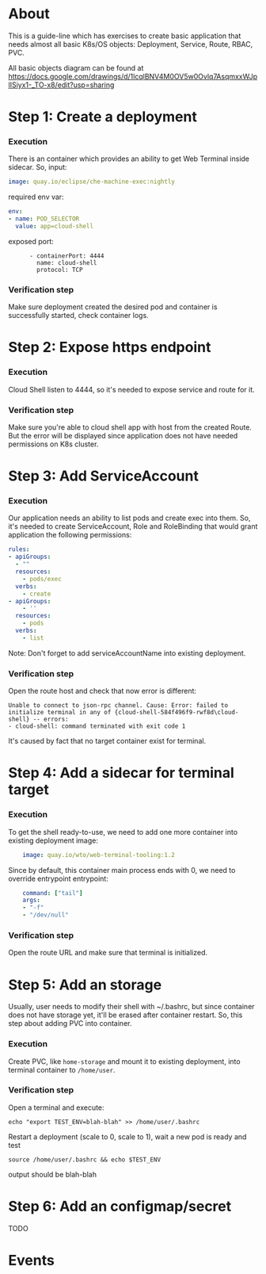 # About

This is a guide-line which has exercises to create basic application that needs almost all basic K8s/OS objects: Deployment, Service, Route, RBAC, PVC.

All basic objects diagram can be found at https://docs.google.com/drawings/d/1lcqlBNV4M0OV5w0Ovlq7AsqmxxWJplISiyx1-_TO-x8/edit?usp=sharing

# Step 1: Create a deployment

### Execution

There is an container which provides an ability to get Web Terminal inside sidecar.
So, input:
```yaml
image: quay.io/eclipse/che-machine-exec:nightly
```

required env var:
```yaml
env:
- name: POD_SELECTOR
  value: app=cloud-shell
```

exposed port:
```
      - containerPort: 4444
        name: cloud-shell
        protocol: TCP
```

### Verification step

Make sure deployment created the desired pod and container is successfully started, check container logs.

# Step 2: Expose https endpoint

### Execution

Cloud Shell listen to 4444, so it's needed to expose service and route for it.

### Verification step

Make sure you're able to cloud shell app with host from the created Route.
But the error will be displayed since application does not have needed permissions on K8s cluster.

# Step 3: Add ServiceAccount

### Execution

Our application needs an ability to list pods and create exec into them.
So, it's needed to create ServiceAccount, Role and RoleBinding that would grant application the following permissions:
```yaml
rules:
- apiGroups:
  - ""
  resources:
    - pods/exec
  verbs:
    - create
- apiGroups:
    - ''
  resources:
    - pods
  verbs:
    - list
```
Note: Don't forget to add serviceAccountName into existing deployment.

### Verification step

Open the route host and check that now error is different:
```
Unable to connect to json-rpc channel. Cause: Error: failed to initialize terminal in any of {cloud-shell-584f496f9-rwf8d\cloud-shell} -- errors:
- cloud-shell: command terminated with exit code 1
```
It's caused by fact that no target container exist for terminal.

# Step 4: Add a sidecar for terminal target

### Execution

To get the shell ready-to-use, we need to add one more container into existing deployment
image:
```yaml
    image: quay.io/wto/web-terminal-tooling:1.2
```

Since by default, this container main process ends with 0, we need to override entrypoint entrypoint:
```yaml
    command: ["tail"]
    args:
    - "-f"
    - "/dev/null"
```

### Verification step

Open the route URL and make sure that terminal is initialized.

# Step 5: Add an storage

Usually, user needs to modify their shell with ~/.bashrc, but since container does not have storage yet, it'll be erased after container restart. So, this step about adding PVC into container.

### Execution

Create PVC, like `home-storage` and mount it to existing deployment, into terminal container to `/home/user`.

### Verification step

Open a terminal and execute:
```
echo "export TEST_ENV=blah-blah" >> /home/user/.bashrc
```
Restart a deployment (scale to 0, scale to 1), wait a new pod is ready and test

```
source /home/user/.bashrc && echo $TEST_ENV
```
output should be blah-blah

# Step 6: Add an configmap/secret
TODO

# Events
